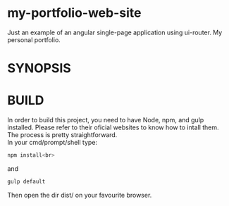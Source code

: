 # my-portfolio-web-site
Just an example of an angular single-page application using ui-router. My personal portfolio.

# SYNOPSIS


# BUILD
In order to build this project, you need to have Node, npm, and gulp installed. Please refer to their oficial websites to know how to intall them. The process is pretty straightforward.
<br>In your cmd/prompt/shell type:
```sh
npm install<br>
```
and
```sh
gulp default
```
Then open the dir dist/ on your favourite browser.